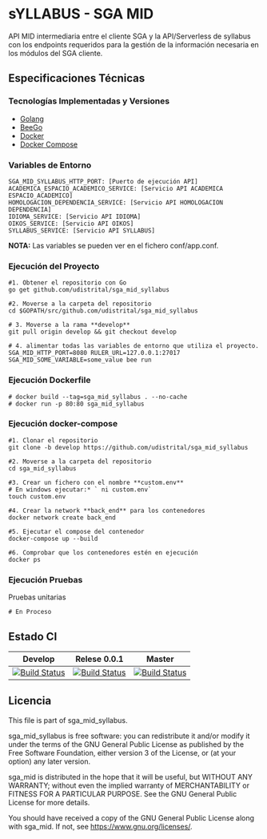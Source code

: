 # sYLLABUS - SGA MID

API MID intermediaria entre el cliente SGA y la API/Serverless de syllabus con los endpoints requeridos para la gestión de la información necesaria en los módulos del SGA cliente.

## Especificaciones Técnicas

### Tecnologías Implementadas y Versiones
* [Golang](https://github.com/udistrital/introduccion_oas/blob/master/instalacion_de_herramientas/golang.md)
* [BeeGo](https://github.com/udistrital/introduccion_oas/blob/master/instalacion_de_herramientas/beego.md)
* [Docker](https://docs.docker.com/engine/install/ubuntu/)
* [Docker Compose](https://docs.docker.com/compose/)

### Variables de Entorno
```shell
SGA_MID_SYLLABUS_HTTP_PORT: [Puerto de ejecución API]
ACADEMICA_ESPACIO_ACADEMICO_SERVICE: [Servicio API ACADEMICA ESPACIO_ACADEMICO]
HOMOLOGACION_DEPENDENCIA_SERVICE: [Servicio API HOMOLOGACION DEPENDENCIA]
IDIOMA_SERVICE: [Servicio API IDIOMA]
OIKOS_SERVICE: [Servicio API OIKOS]
SYLLABUS_SERVICE: [Servicio API SYLLABUS]
```
**NOTA:** Las variables se pueden ver en el fichero conf/app.conf.

### Ejecución del Proyecto
```shell
#1. Obtener el repositorio con Go
go get github.com/udistrital/sga_mid_syllabus

#2. Moverse a la carpeta del repositorio
cd $GOPATH/src/github.com/udistrital/sga_mid_syllabus

# 3. Moverse a la rama **develop**
git pull origin develop && git checkout develop

# 4. alimentar todas las variables de entorno que utiliza el proyecto.
SGA_MID_HTTP_PORT=8080 RULER_URL=127.0.0.1:27017 SGA_MID_SOME_VARIABLE=some_value bee run
```

### Ejecución Dockerfile
```shell
# docker build --tag=sga_mid_syllabus . --no-cache
# docker run -p 80:80 sga_mid_syllabus
```

### Ejecución docker-compose
```shell
#1. Clonar el repositorio
git clone -b develop https://github.com/udistrital/sga_mid_syllabus

#2. Moverse a la carpeta del repositorio
cd sga_mid_syllabus

#3. Crear un fichero con el nombre **custom.env**
# En windows ejecutar:* ` ni custom.env`
touch custom.env

#4. Crear la network **back_end** para los contenedores
docker network create back_end

#5. Ejecutar el compose del contenedor
docker-compose up --build

#6. Comprobar que los contenedores estén en ejecución
docker ps
```

### Ejecución Pruebas

Pruebas unitarias
```shell
# En Proceso
```

## Estado CI

| Develop | Relese 0.0.1 | Master |
| -- | -- | -- |
| [![Build Status](https://hubci.portaloas.udistrital.edu.co/api/badges/udistrital/sga_mid_syllabus/status.svg?ref=refs/heads/develop)](https://hubci.portaloas.udistrital.edu.co/udistrital/sga_mid_syllabus) | [![Build Status](https://hubci.portaloas.udistrital.edu.co/api/badges/udistrital/sga_mid_syllabus/status.svg?ref=refs/heads/release/0.0.1)](https://hubci.portaloas.udistrital.edu.co/udistrital/sga_mid_syllabus) | [![Build Status](https://hubci.portaloas.udistrital.edu.co/api/badges/udistrital/sga_mid_syllabus/status.svg)](https://hubci.portaloas.udistrital.edu.co/udistrital/sga_mid_syllabus) |

## Licencia

This file is part of sga_mid_syllabus.

sga_mid_syllabus is free software: you can redistribute it and/or modify it under the terms of the GNU General Public License as published by the Free Software Foundation, either version 3 of the License, or (at your option) any later version.

sga_mid is distributed in the hope that it will be useful, but WITHOUT ANY WARRANTY; without even the implied warranty of MERCHANTABILITY or FITNESS FOR A PARTICULAR PURPOSE. See the GNU General Public License for more details.

You should have received a copy of the GNU General Public License along with sga_mid. If not, see https://www.gnu.org/licenses/.
